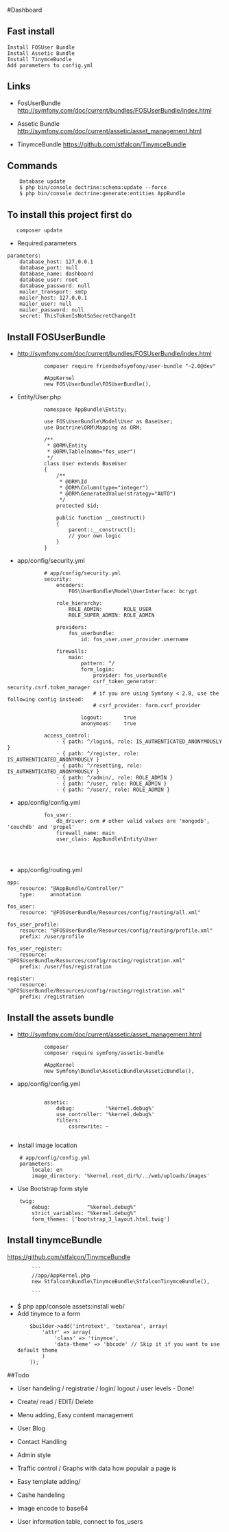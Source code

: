 #Dashboard

## Fast install
    Install FOSUser Bundle
    Install Assetic Bundle
    Install TinymceBundle
    Add parameters to config.yml

## Links
   * FosUserBundle
    http://symfony.com/doc/current/bundles/FOSUserBundle/index.html
    
   * Assetic Bundle
    http://symfony.com/doc/current/assetic/asset_management.html

   * TinymceBundle
    https://github.com/stfalcon/TinymceBundle

## Commands

```
    Database update
    $ php bin/console doctrine:schema:update --force
    $ php bin/console doctrine:generate:entities AppBundle

```

## To install this project first do 

```
   composer update
```

* Required parameters
```
parameters:
    database_host: 127.0.0.1
    database_port: null
    database_name: dashboard
    database_user: root
    database_password: null
    mailer_transport: smtp
    mailer_host: 127.0.0.1
    mailer_user: null
    mailer_password: null
    secret: ThisTokenIsNotSoSecretChangeIt

```

## Install FOSUserBundle 
* http://symfony.com/doc/current/bundles/FOSUserBundle/index.html

```
            composer require friendsofsymfony/user-bundle "~2.0@dev"
            
            #AppKernel
            new FOS\UserBundle\FOSUserBundle(),
```
* Entity/User.php
```            
            namespace AppBundle\Entity;
            
            use FOS\UserBundle\Model\User as BaseUser;
            use Doctrine\ORM\Mapping as ORM;
            
            /**
             * @ORM\Entity
             * @ORM\Table(name="fos_user")
             */
            class User extends BaseUser
            {
                /**
                 * @ORM\Id
                 * @ORM\Column(type="integer")
                 * @ORM\GeneratedValue(strategy="AUTO")
                 */
                protected $id;
            
                public function __construct()
                {
                    parent::__construct();
                    // your own logic
                }
            }
```            
* app/config/security.yml
```         
            # app/config/security.yml
            security:
                encoders:
                    FOS\UserBundle\Model\UserInterface: bcrypt
            
                role_hierarchy:
                    ROLE_ADMIN:       ROLE_USER
                    ROLE_SUPER_ADMIN: ROLE_ADMIN
            
                providers:
                    fos_userbundle:
                        id: fos_user.user_provider.username
            
                firewalls:
                    main:
                        pattern: ^/
                        form_login:
                            provider: fos_userbundle
                            csrf_token_generator: security.csrf.token_manager
                            # if you are using Symfony < 2.8, use the following config instead:
                            # csrf_provider: form.csrf_provider
            
                        logout:       true
                        anonymous:    true
            
            access_control:
                - { path: ^/login$, role: IS_AUTHENTICATED_ANONYMOUSLY }
                - { path: ^/register, role: IS_AUTHENTICATED_ANONYMOUSLY }
                - { path: ^/resetting, role: IS_AUTHENTICATED_ANONYMOUSLY }
                - { path: ^/admin/, role: ROLE_ADMIN }
                - { path: ^/user, role: ROLE_ADMIN }
                - { path: ^/user/, role: ROLE_ADMIN }
```
* app/config/config.yml
```
            fos_user:
                db_driver: orm # other valid values are 'mongodb', 'couchdb' and 'propel'
                firewall_name: main
                user_class: AppBundle\Entity\User
                
                
                
```
* app/config/routing.yml
```
app:
    resource: "@AppBundle/Controller/"
    type:     annotation

fos_user:
    resource: "@FOSUserBundle/Resources/config/routing/all.xml"

fos_user_profile:
    resource: "@FOSUserBundle/Resources/config/routing/profile.xml"
    prefix: /user/profile

fos_user_register:
    resource: "@FOSUserBundle/Resources/config/routing/registration.xml"
    prefix: /user/fos/registration

register:
    resource: "@FOSUserBundle/Resources/config/routing/registration.xml"
    prefix: /registration
```

## Install the assets bundle 

* http://symfony.com/doc/current/assetic/asset_management.html
```
            composer
            composer require symfony/assetic-bundle
```
```
            #AppKernel
            new Symfony\Bundle\AsseticBundle\AsseticBundle(),
```            
 * app/config/config.yml
            
```

            assetic:
                debug:          '%kernel.debug%'
                use_controller: '%kernel.debug%'
                filters:
                    cssrewrite: ~
            
```

* Install image location

```
    # app/config/config.yml
    parameters:
        locale: en
        image_directory: '%kernel.root_dir%/../web/uploads/images'
```
* Use Bootstrap form style

```
    twig:
        debug:            "%kernel.debug%"
        strict_variables: "%kernel.debug%"
        form_themes: ['bootstrap_3_layout.html.twig']
```


## Install tinymceBundle

https://github.com/stfalcon/TinymceBundle

            ```
            //app/AppKernel.php
            new Stfalcon\Bundle\TinymceBundle\StfalconTinymceBundle(),
            
            ```
* $ php app/console assets:install web/
* Add tinymce to a form 
    ```
        $builder->add('introtext', 'textarea', array(
            'attr' => array(
                'class' => 'tinymce',
                'data-theme' => 'bbcode' // Skip it if you want to use default theme
            )
        ));
    ```

##Todo

* User handeling / registratie / login/ logout / user levels - Done!

* Create/ read / EDIT/ Delete

* Menu adding,  Easy content management

* User Blog

* Contact Handling 

* Admin style

* Traffic control / Graphs with data how populair a page is

* Easy template adding/

* Cashe handeling

* Image encode to base64

* User information table, connect to fos_users